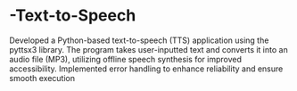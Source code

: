 # -Text-to-Speech
Developed a Python-based text-to-speech (TTS) application using the pyttsx3 library. The program takes user-inputted text and converts it into an audio file (MP3), utilizing offline speech synthesis for improved accessibility. Implemented error handling to enhance reliability and ensure smooth execution
